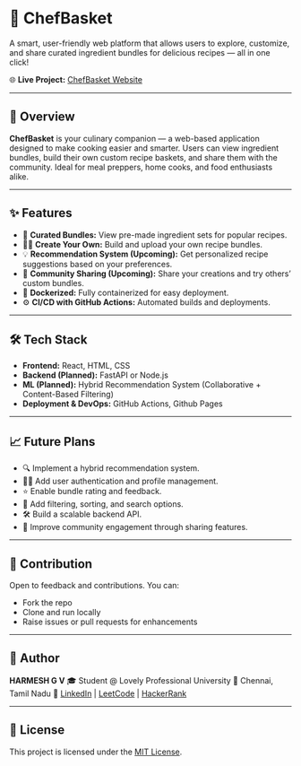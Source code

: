 # 🧺 ChefBasket

A smart, user-friendly web platform that allows users to explore, customize, and share curated ingredient bundles for delicious recipes — all in one click!

🌐 **Live Project:** [ChefBasket Website](https://harmeshgv.github.io/chef-basket/)

---

## 🚀 Overview

**ChefBasket** is your culinary companion — a web-based application designed to make cooking easier and smarter. Users can view ingredient bundles, build their own custom recipe baskets, and share them with the community. Ideal for meal preppers, home cooks, and food enthusiasts alike.

---

## ✨ Features

- 🍱 **Curated Bundles:** View pre-made ingredient sets for popular recipes.
- 👨‍🍳 **Create Your Own:** Build and upload your own recipe bundles.
- 💡 **Recommendation System (Upcoming):** Get personalized recipe suggestions based on your preferences.
- 🔄 **Community Sharing (Upcoming):** Share your creations and try others’ custom bundles.
- 🐳 **Dockerized:** Fully containerized for easy deployment.
- ⚙️ **CI/CD with GitHub Actions:** Automated builds and deployments.

---

## 🛠️ Tech Stack

- **Frontend:** React, HTML, CSS
- **Backend (Planned):** FastAPI or Node.js
- **ML (Planned):** Hybrid Recommendation System (Collaborative + Content-Based Filtering)
- **Deployment & DevOps:** GitHub Actions, Github Pages

---

## 📈 Future Plans

- 🔍 Implement a hybrid recommendation system.
- 🧑‍💼 Add user authentication and profile management.
- ⭐ Enable bundle rating and feedback.
- 🔎 Add filtering, sorting, and search options.
- 🛠 Build a scalable backend API.
- 📢 Improve community engagement through sharing features.

---

## 👥 Contribution

Open to feedback and contributions. You can:

- Fork the repo
- Clone and run locally
- Raise issues or pull requests for enhancements

---

## 👤 Author

**HARMESH G V**
🎓 Student @ Lovely Professional University
📍 Chennai, Tamil Nadu
🔗 [LinkedIn](https://www.linkedin.com/in/harmeshgv) | [LeetCode](https://leetcode.com/u/HARMESH_/) | [HackerRank](https://www.hackerrank.com/profile/harmeshgopinath1)

---

## 📄 License

This project is licensed under the [MIT License](LICENSE).
